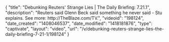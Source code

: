 {
    "title": "Debunking Reuters' Strange Lies | The Daily Briefing: 7.21.1",
    "description": "Reuters said Glenn Beck said something he never said - Stu explains. See more: http:\/\/TheBlaze.com\/TV.",
    "videoid": "198124",
    "date_created": "1408046537",
    "date_modified": "1418181876",
    "type": "captivate",
    "layout": "video",
    "url": "\/v\/debunking-reuters-strange-lies-the-daily-briefing-7-21-1\/198124"
}